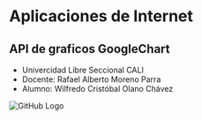 # Aplicaciones de Internet
## API de graficos GoogleChart
* Univercidad Libre Seccional CALI
* Docente: Rafael Alberto Moreno Parra 
* Alumno: Wilfredo Cristóbal Olano Chávez

![GitHub Logo](http://www.unilibre.edu.co/ori/images/escudonew2.png)
